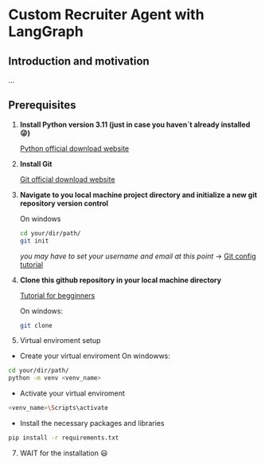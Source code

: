 # **Custom Recruiter Agent with LangGraph**

## **Introduction and motivation**

...

## **Prerequisites**

1. **Install Python version 3.11 (just in case you haven´t already installed :stuck_out_tongue_winking_eye:)**

   [Python official download website](https://www.python.org/downloads/)

3. **Install Git**

   [Git official download website](https://www.git-scm.com/downloads)

4. **Navigate to you local machine project directory and initialize a new git repository version control**

   On windows
   ```sh
   cd your/dir/path/
   git init
   ```
   *you may have to set your username and email at this point* -> [Git config tutorial](https://www.youtube.com/watch?v=yDntCIs-IJM)
   
5. **Clone this github repository in your local machine directory**

   [Tutorial for begginners](https://www.youtube.com/watch?v=q9wc7hUrW8U)
   
   On windows:
   ```sh
   git clone 
   ```
   
7. Virtual enviroment setup
  
  - Create your virtual enviroment
  On windowws:
  ```sh
  cd your/dir/path/
  python -m venv <venv_name>
  ```
  - Activate your virtual enviroment
  ```sh
  <venv_name>\Scripts\activate
  ```
  - Install the necessary packages and libraries
  ```sh
  pip install -r requirements.txt
  ```

7. WAIT for the installation :smiley:



